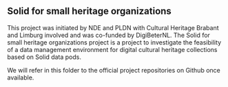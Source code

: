 <H2>Solid for small heritage organizations</H2>

This project was initiated by NDE and PLDN with Cultural Heritage Brabant and Limburg involved and was co-funded by DigiBeterNL. The Solid for small heritage organizations project is a project to investigate the feasibility of a data management environment for digital cultural heritage collections based on Solid data pods.

We will refer in this folder to the official project repositories on Github once available.

